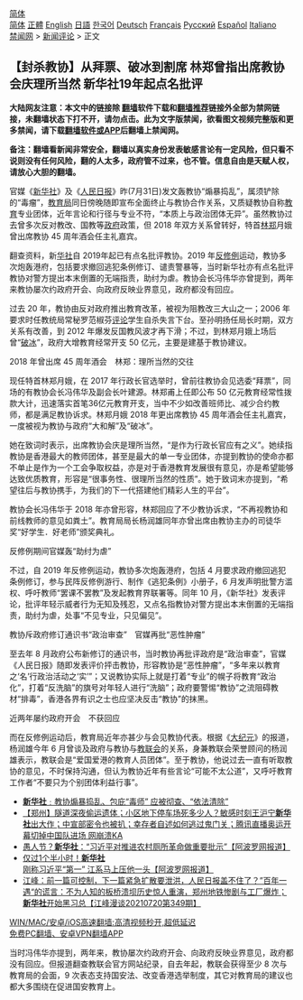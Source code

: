  <!-- 面包屑导航 --> <div class="breadcrumb"><!-- GTranslate: https://gtranslate.io/ -->  <div class="switcher notranslate">  <div class="selected">  <a href="#" onclick="return false;"> 简体</a>  </div>  <div class="option">  <a href="https://www.bannedbook.org" onclick="doGTranslate('zh-CN|zh-CN');jQuery('div.switcher div.selected a').html(jQuery(this).html());return false;" title="简体中文" class="nturl selected"> 简体</a>  <a href="https://www.bannedbook.org/zh-tw/" onclick="doGTranslate('zh-CN|zh-TW');jQuery('div.switcher div.selected a').html(jQuery(this).html());return false;" title="繁體中文" class="nturl"> 正體</a>  <a href="https://www.bannedbook.org/en/" onclick="doGTranslate('zh-CN|en');jQuery('div.switcher div.selected a').html(jQuery(this).html());return false;" title="English" class="nturl"> English</a>  <a href="https://www.bannedbook.org/ja/" onclick="doGTranslate('zh-CN|ja');jQuery('div.switcher div.selected a').html(jQuery(this).html());return false;" title="日本語" class="nturl"> 日語</a>  <a href="https://www.bannedbook.org/ko/" onclick="doGTranslate('zh-CN|ko');jQuery('div.switcher div.selected a').html(jQuery(this).html());return false;" title="한국어" class="nturl"> 한국어</a>  <a href="https://www.bannedbook.org/de/" onclick="doGTranslate('zh-CN|de');jQuery('div.switcher div.selected a').html(jQuery(this).html());return false;" title="Deutsch" class="nturl"> Deutsch</a>  <a href="https://www.bannedbook.org/fr/" onclick="doGTranslate('zh-CN|fr');jQuery('div.switcher div.selected a').html(jQuery(this).html());return false;" title="Français" class="nturl"> Français</a>  <a href="https://www.bannedbook.org/ru/" onclick="doGTranslate('zh-CN|ru');jQuery('div.switcher div.selected a').html(jQuery(this).html());return false;" title="Русский" class="nturl"> Русский</a>  <a href="https://www.bannedbook.org/es/" onclick="doGTranslate('zh-CN|es');jQuery('div.switcher div.selected a').html(jQuery(this).html());return false;" title="Español" class="nturl"> Español</a>  <a href="https://www.bannedbook.org/it/" onclick="doGTranslate('zh-CN|it');jQuery('div.switcher div.selected a').html(jQuery(this).html());return false;" title="Italiano" class="nturl"> Italiano</a>  </div>  </div>      <div class='breadcrumb-sub'><!-- Breadcrumb NavXT 6.3.0 --> <a href="https://www.bannedbook.org/" class="home">禁闻网</a> &gt; <a href="https://www.bannedbook.org/bnews/comments/" class="category">新闻评论</a> &gt; 正文</div></div><h2>【封杀教协】从拜票、破冰到割席 林郑曾指出席教协会庆理所当然 新华社19年起点名批评</h2> <p class="notice"><b>大陆网友注意：本文中的链接除 <a href="https://github.com/bannedbook/fanqiang" >翻墙</a>软件下载和<a href="https://github.com/killgcd/justmysocks/blob/master/README.md">翻墙推荐</a>链接外全部为禁网链接，未翻墙状态下打不开，请勿点击。此为文字版禁闻，欲看图文视频完整版和更多禁闻，请下载<a href="https://github.com/bannedbook/fanqiang">翻墙软件或APP</a>后翻墙上禁闻网。</p><p>备注：翻墙看新闻非常安全，翻墙以真实身份发表敏感言论有一定风险，但只看不说则没有任何风险，翻的人太多，政府管不过来，也不管。信息自由是天赋人权，请放心大胆的翻墙。</b></p>  <div class="entry">  <p>官媒《<a href="https://www.bannedbook.org/bnews/tag/%e6%96%b0%e5%8d%8e%e7%a4%be/" class="st_tag internal_tag" rel="tag" title="标签 新华社 下的日志">新华社</a>》及《<span class='wp_keywordlink'><a href="https://www.bannedbook.org/forum2/topic109.html" title="透视人民日报" target="_blank">人民日报</a></span>》昨(7月31日)发文轰教协“煽暴捣乱”，属须铲除的“毒瘤”，<a href="https://www.bannedbook.org/bnews/tag/%E6%95%99%E8%82%B2%E5%B1%80/" class="st_tag internal_tag" rel="tag" title="标签 教育局 下的日志">教育局</a>同日傍晚随即宣布全面终止与教协合作关系，又质疑教协自称<a href="https://www.bannedbook.org/bnews/tag/%e6%95%99%e8%82%b2/" class="st_tag internal_tag" rel="tag" title="标签 教育 下的日志">教育</a>专业团体，近年言论和行径与专业不符，“本质上与政治团体无异”。虽然教协过去曾多次反对教改、国教等<a href="https://www.bannedbook.org/bnews/tag/%e6%94%bf%e5%ba%9c/" class="st_tag internal_tag" rel="tag" title="标签 政府 下的日志">政府</a>政策，但 2018 年双方关系曾转好，特首<a href="https://www.bannedbook.org/bnews/tag/%E6%9E%97%E9%83%91/" class="st_tag internal_tag" rel="tag" title="标签 林郑 下的日志">林郑</a>月娥曾出席教协 45 周年酒会任主礼嘉宾。</p> <p>翻查资料，新<a href="https://www.bannedbook.org/bnews/tag/%E5%8D%8E%E7%A4%BE/" class="st_tag internal_tag" rel="tag" title="标签 华社 下的日志">华社</a>自 2019年起已有点名批评教协。2019 年<a href="https://www.bannedbook.org/bnews/tag/%E5%8F%8D%E4%BF%AE%E4%BE%8B/" class="st_tag internal_tag" rel="tag" title="标签 反修例 下的日志">反修例</a>运动，教协多次炮轰港府，包括要求撤回逃犯条例修订、谴责警暴等，当时新华社亦有点名批评教协对警方提出本末倒置的无端指责，助纣为虐。教协会长冯伟华亦曾提到，两年来教协屡次约政府开会、向政府反映业界意见，政府都没有回应。</p> <p>过去 20 年，教协由反对政府推出教育改革，被视为阻教改三大山之一；2006 年要求时任教统局常秘罗范椒芬<span class='wp_keywordlink_affiliate'><a href="https://www.bannedbook.org/bnews/comments/" title="新闻评论" target="_blank">评论</a></span>学生自杀失言下台。至孙明扬任局长时期，双方关系有改善，到 2012 年爆发反国教风波才再下滑；不过，到林郑月娥上场后曾“<a href="https://www.bannedbook.org/bnews/tag/%E7%A0%B4%E5%86%B0/" class="st_tag internal_tag" rel="tag" title="标签 破冰 下的日志">破冰</a>”，政府大增教育经常开支 50 亿元，主要是建基于教协建议。</p>  <p>2018 年曾出席 45 周年酒会　林郑：理所当然的交往</p> <p>现任特首林郑月娥，在 2017 年行政长官选举时，曾前往教协会见选委“拜票”，同场的有教协会长冯伟华及副会长叶建源。林郑甫上任即公布 50 亿元教育经常性拨款大计，迅速落实首笔36亿元教育开支，当中不少如改善班师比、减少合约教师，都是满足教协诉求。林郑月娥 2018 年更出席教协 45 周年酒会任主礼嘉宾，一度被视为教协与政府“大和解”及“破冰”。</p> <p>她在致词时表示，出席教协会庆是理所当然，“是作为行政长官应有之义”。她续指教协是香港最大的教师团体，甚至是最大的单一专业团体，亦提到教协的使命亦都不单止是作为一个工会争取权益，亦是对于香港教育发展很有意见，亦是希望能够达致优质教育，形容是“很事务性、很理所当然的性质”。她于致词末亦提到，“希望往后与教协携手，为我们的下一代搭建他们精彩人生的平台”。</p>  <p>教协会长冯伟华于 2018 年亦曾形容，林郑回应了不少教协诉求，“不再视教协和前线教师的意见如粪土”。教育局局长杨润雄同年亦曾出席由教协主办的司徒华奖“好学生．好老师”颁奖典礼。</p> <p>反修例期间官媒轰“助纣为虐”</p> <p>不过，自 2019 年反修例运动，教协多次炮轰港府，包括 4 月要求政府撤回逃犯条例修订，参与民阵反修例游行、制作《逃犯条例》小册子，6 月发声明批警方滥权、呼吁教师“罢课不罢教”及发起教育界联署等。同年 10 月，《新华社》发表评论，批评年轻示威者行为无知及残忍，又点名指教协对警方提出本末倒置的无端指责，助纣为虐，处事“不见专业，只见偏见”。</p>  <p>教协斥政府修订通识书“政治审查”　官媒再批“恶性肿瘤”</p> <p>至去年 8 月政府公布新修订的通识书，当时教协再批评政府是“政治审查”，官媒《人民日报》随即发表评价抨击教协，形容教协是“恶性肿瘤”，“多年来以教育之‘名’行政治活动之‘实’”；又说教协实际上就是打着“专业”的幌子将教育“政治化”，打着“反洗脑”的旗号对年轻人进行“洗脑”；政府要警惕“教协”之流阻碍教材“排毒”，香港各界有识之士也应坚决反击“教协”的抹黑。</p> <p>近两年屡约政府开会　不获回应</p>  <p>而在反修例运动后，教育局近年亦甚少与会见教协代表。根据《<span class='wp_keywordlink_affiliate'><a href="http://www.epochtimes.com/" title="大纪元" target="_blank">大纪元</a></span>》的报道，杨润雄今年 6 月曾谈及政府与教协与<a href="https://www.bannedbook.org/bnews/tag/%E6%95%99%E8%81%94%E4%BC%9A/" class="st_tag internal_tag" rel="tag" title="标签 教联会 下的日志">教联会</a>的关系，身兼教联会荣誉顾问的杨润雄表示，教联会是“爱国爱港的教育人员团体”。至于教协，他说过去一直有听取教协的意见，不时保持沟通，但认为教协近年有些言论“可能不太公道”，又呼吁教育工作者“不要只为个别团体利益行事”。</p> <ul class='op-related-articles' title='相关阅读'> <li><a href='https://www.bannedbook.org/bnews/comments/20210731/1597600.html' target='_blank'><b>新华社</b>﹕教协煽暴捣乱、包庇“毒师” 应被彻查、“依法清除”</a></li> <li><a href='https://www.bannedbook.org/bnews/bannedvideo/20210725/1593661.html' target='_blank'>【郑州】隧道深夜偷运遗体；小区地下停车场死多少人？敏感时刻王沪宁<b>新华社</b>出大作；中宣部密令也被扒；幸存者自述如何逃过鬼门关；腾讯直播奥运开幕切掉中国队进场 网崩溃KA</a></li> <li><a href='https://www.bannedbook.org/bnews/cbnews/20210724/1593380.html' target='_blank'>愚人节？<b>新华社</b>：“习近平对推进农村厕所革命做重要批示”【阿波罗网报道】</a></li> <li><a href='https://www.bannedbook.org/bnews/topimagenews/20210724/1593333.html' target='_blank'>仅过1个半小时！<b>新华社</b>刚称习近平“第一” 江系马上压他一头【阿波罗网报道】</a></li> <li><a href='https://www.bannedbook.org/bnews/cbnews/20210721/1591221.html' target='_blank'>江峰：前一篇可控制，下一篇紧急扩散要泄洪，人民日报盖不住了？”百年一遇“的谎言：不为人知的板桥溃坝历史惊人重演，郑州地铁惨剧与工厂爆炸；<b>新华社</b>开始黑习总【江峰漫谈20210720第349期】</a></li> </ul> <p class="texttj"> <a href="https://github.com/bannedbook/fanqiang/wiki/V2ray%E6%9C%BA%E5%9C%BA" target="_blank">WIN/MAC/安卓/iOS高速翻墙:高清视频秒开,超低延迟</a><br/> <a href="https://github.com/bannedbook/fanqiang/wiki/%E7%A6%81%E9%97%BB%E7%BD%91%E5%AE%89%E5%8D%93%E7%BF%BB%E5%A2%99%E6%96%B0%E9%97%BBAPP" target="_blank">免费PC翻墙、安卓VPN翻墙APP</a></p><p>当时冯伟华亦提到，两年来，教协屡次约政府开会、向政府反映业界意见，政府都没有回应。但报道翻查教联会官方网站纪录，自去年起，教联会获得至少 8 次与教育局的会面，9 次表态支持国安法、改变香港选举制度，其它对教育局的建议也都大多围绕在促进国安教育上。</p><a name='sharetosocial'></a>  <div style="margin-bottom:5px;padding-bottom:5px;clear:both"> <div id="archive-pix-1" class="banner-ads"> <!-- AuctionX Display platform tag START --> <div id="26318x728x90x621x_ADSLOT2" clicktrack="%%CLICK_URL_ESC%%"></div> <!-- AuctionX Display platform tag END --> </div> <div id="archive-pix-2" class="banner-ads"> <!-- AuctionX Display platform tag START --> <div id="26315x300x250x621x_ADSLOT2" clicktrack="%%CLICK_URL_ESC%%"></div> <!-- AuctionX Display platform tag END --> </div> </div>  <div id="archive-pix-1" class="banner-ads"> <!-- AuctionX Display platform tag START --> <div id="26318x728x90x621x_ADSLOT3" clicktrack="%%CLICK_URL_ESC%%"></div> <!-- AuctionX Display platform tag END --> </div> </div><!--END ENTRY--> 